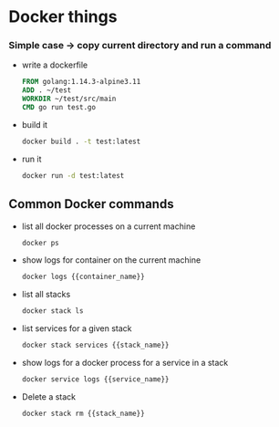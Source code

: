 # Docker things

### Simple case -> copy current directory and run a command

- write a dockerfile

  ```dockerfile
  FROM golang:1.14.3-alpine3.11
  ADD . ~/test
  WORKDIR ~/test/src/main
  CMD go run test.go  
  
  ```
  
- build it
	```bash
	docker build . -t test:latest
	```
- run it 
	```bash
	docker run -d test:latest
	```
  



## Common Docker  commands

- list all docker processes on a current machine

  ```bash
  docker ps
  ```

- show logs for container on the current machine

  ```bash
  docker logs {{container_name}}
  ```

- list all stacks

  ```bash
  docker stack ls
  ```

- list services for a given stack 

  ```bash
  docker stack services {{stack_name}}
  ```

- show logs for a docker process for a service in a stack

  ```bash
  docker service logs {{service_name}}
  ```


- Delete a stack

	```bash
	docker stack rm {{stack_name}}
	```

	